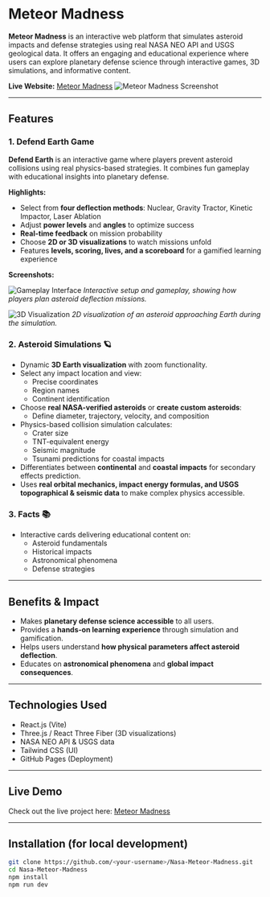 # Meteor Madness

**Meteor Madness** is an interactive web platform that simulates asteroid impacts and defense strategies using real NASA NEO API and USGS geological data. It offers an engaging and educational experience where users can explore planetary defense science through interactive games, 3D simulations, and informative content.

**Live Website:** [Meteor Madness](https://hlakhaled.github.io/Nasa-Meteor-Madness/#/)
![Meteor Madness Screenshot](https://github.com/user-attachments/assets/d3b40c5c-8e19-41e7-a594-c91a04df52a6)

---

## Features

### 1. Defend Earth Game 

**Defend Earth** is an interactive game where players prevent asteroid collisions using real physics-based strategies. It combines fun gameplay with educational insights into planetary defense.

**Highlights:**
- Select from **four deflection methods**: Nuclear, Gravity Tractor, Kinetic Impactor, Laser Ablation
- Adjust **power levels** and **angles** to optimize success
- **Real-time feedback** on mission probability
- Choose **2D or 3D visualizations** to watch missions unfold
- Features **levels, scoring, lives, and a scoreboard** for a gamified learning experience

**Screenshots:**

![Gameplay Interface](https://github.com/user-attachments/assets/cf641eaf-37b4-4e26-8974-e661d86c9b6b)
*Interactive setup and gameplay, showing how players plan asteroid deflection missions.*

![3D Visualization](https://github.com/user-attachments/assets/2e063931-2fe9-4e08-8070-e1c73dc61e5c)
*2D visualization of an asteroid approaching Earth during the simulation.*



### 2. Asteroid Simulations 🪐
- Dynamic **3D Earth visualization** with zoom functionality.
- Select any impact location and view:
  - Precise coordinates
  - Region names
  - Continent identification
- Choose **real NASA-verified asteroids** or **create custom asteroids**:
  - Define diameter, trajectory, velocity, and composition
- Physics-based collision simulation calculates:
  - Crater size
  - TNT-equivalent energy
  - Seismic magnitude
  - Tsunami predictions for coastal impacts
- Differentiates between **continental** and **coastal impacts** for secondary effects prediction.
- Uses **real orbital mechanics, impact energy formulas, and USGS topographical & seismic data** to make complex physics accessible.

### 3. Facts 📚
- Interactive cards delivering educational content on:
  - Asteroid fundamentals
  - Historical impacts
  - Astronomical phenomena
  - Defense strategies

---

## Benefits & Impact
- Makes **planetary defense science accessible** to all users.
- Provides a **hands-on learning experience** through simulation and gamification.
- Helps users understand **how physical parameters affect asteroid deflection**.
- Educates on **astronomical phenomena** and **global impact consequences**.

---

## Technologies Used
- React.js (Vite)
- Three.js / React Three Fiber (3D visualizations)
- NASA NEO API & USGS data
- Tailwind CSS (UI)
- GitHub Pages (Deployment)

---

## Live Demo
Check out the live project here: [Meteor Madness](https://hlakhaled.github.io/Nasa-Meteor-Madness/)

---

## Installation (for local development)
```bash
git clone https://github.com/<your-username>/Nasa-Meteor-Madness.git
cd Nasa-Meteor-Madness
npm install
npm run dev
